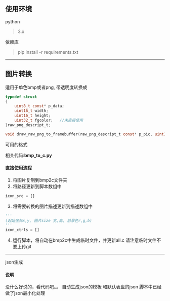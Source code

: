 
## 使用环境

python 
> 3.x

依赖库
> pip install -r requirements.txt

----
## 图片转换

适用于单色bmp或者png, 带透明度转换成
```C
typedef struct
{
    uint8_t const* p_data;
    uint16_t width;
    uint16_t height;
    uint32_t fgcolor;   //未直接使用
}raw_png_descript_t;

void draw_raw_png_to_framebuffer(raw_png_descript_t const* p_pic, uint16_t x, uint16_t y, uint32_t color);

```
可用的格式

相关代码:**bmp_to_c.py**

#### 直接使用流程
1. 将图片复制到bmp2c文件夹
2. 将路径更新到脚本数组中
```python
icon_src = []
```
3. 将需要转换的图片描述更新到描述数组中
```python
'''
(起始坐标x,y, 图片size 宽,高, 前景色r,g,b)
'''
icon_ctrls = []
```

4. 运行脚本，将自动在bmp2c中生成临时文件，并更新all.c
请注意临时文件不要上传git

----
json生成

#### 说明
没什么好说的，看代码吧。。
自动生成json的模板
和默认表盘的json
脚本中已经做了json最小化处理

